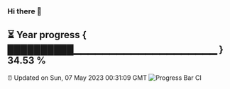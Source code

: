 ### Hi there 👋
⏳ Year progress { ██████████▁▁▁▁▁▁▁▁▁▁▁▁▁▁▁▁▁▁▁▁ } 34.53 %
---
⏰ Updated on Sun, 07 May 2023 00:31:09 GMT
![Progress Bar CI](https://github.com/Moyi321/Moyi321/workflows/Progress%20Bar%20CI/badge.svg)
